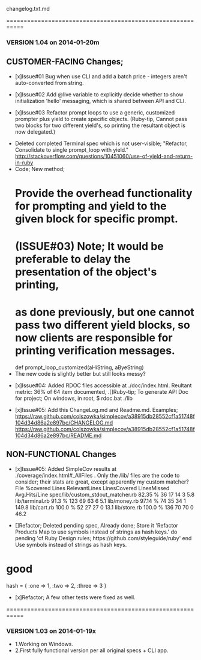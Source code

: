 changelog.txt.md

===========================================================
### VERSION 1.04 on 2014-01-20m

## CUSTOMER-FACING Changes; 
* [x]Issue#01 Bug when use CLI and add a batch price - integers aren't auto-converted from string.

* [x]Issue#02 Add @live variable to explicitly decide whether to show initialization 'hello' messaging, which is shared between API and CLI.

* [x]Issue#03 Refactor prompt loops to use a generic, customized prompter plus yield to create specific objects. (Ruby-tip, Cannot pass two blocks for two different yield's, so printing the resultant object is now delegated.)
- Deleted completed Terminal spec which is not user-visible; "Refactor, Consolidate to single prompt_loop with yield." 
http://stackoverflow.com/questions/10451060/use-of-yield-and-return-in-ruby
- Code;  New method;   
	# Provide the overhead functionality for prompting and yield to the given block for specific prompt.
    # (ISSUE#03) Note; It would be preferable to delay the presentation of the object's printing,
    # as done previously, but one cannot pass two different yield blocks, so now clients are responsible for printing verification messages.
    def prompt_loop_customized(aHiString, aByeString)
- The new code is slightly better but still looks messy?

* [x]Issue#04: Added RDOC files accessible at ./doc/index.html. Reultant metric: 36% of 64 item documented,
.[]Ruby-tip; To generate API Doc for project; On windows, in root, $ rdoc.bat ./lib

* [x]Issue#05: Add this ChangeLog.md and Readme.md.
Examples; https://raw.github.com/colszowka/simplecov/a38915db28552cf1a51748f104d34d86a2e897bc/CHANGELOG.md
https://raw.github.com/colszowka/simplecov/a38915db28552cf1a51748f104d34d86a2e897bc/README.md


## NON-FUNCTIONAL Changes

* [x]Issue#05: Added SimpleCov results at ./coverage/index.html#_AllFiles . Only the /lib/ files are the code to consider; their stats are great, except apparently my custom matcher?
File 	%covered 	Lines 	RelevantLines 	LinesCovered 	LinesMissed 	Avg.Hits/Line
spec/lib/custom_stdout_matcher.rb 	82.35 % 	36 	17 	14 	3 	5.8
lib/terminal.rb 	91.3 % 	123 	69 	63 	6 	5.1
lib/money.rb 	97.14 % 	74 	35 	34 	1 	149.8
lib/cart.rb 	100.0 % 	52 	27 	27 	0 	13.1
lib/store.rb 	100.0 % 	136 	70 	70 	0 	46.2


* [\]Refactor; Deleted pending spec, Already done; 
Store    it 'Refactor Products Map to use symbols instead of strings as hash keys.'  do
      pending 'cf Ruby Design rules; https:\/\/github.com\/styleguide\/ruby'
    end
Use symbols instead of strings as hash keys.
# good
hash = { :one => 1, :two => 2, :three => 3 }

* [x]Refactor; A few other tests were fixed as well.


===========================================================
### VERSION 1.03 on 2014-01-19x

* 1.Working on Windows.
* 2.First fully functional version per all original specs + CLI app.